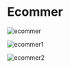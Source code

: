 # Ecommer

![ecommer](https://user-images.githubusercontent.com/106694506/210150015-88c51ab1-05bb-432b-be18-a4e17e218583.png)

![ecommer1](https://user-images.githubusercontent.com/106694506/210150017-058b2a1c-c2ad-41ab-ab9a-b1b955cec6f9.png)

![ecommer2](https://user-images.githubusercontent.com/106694506/210150019-4245add4-c832-4092-80b7-e390a935d1bc.png)
